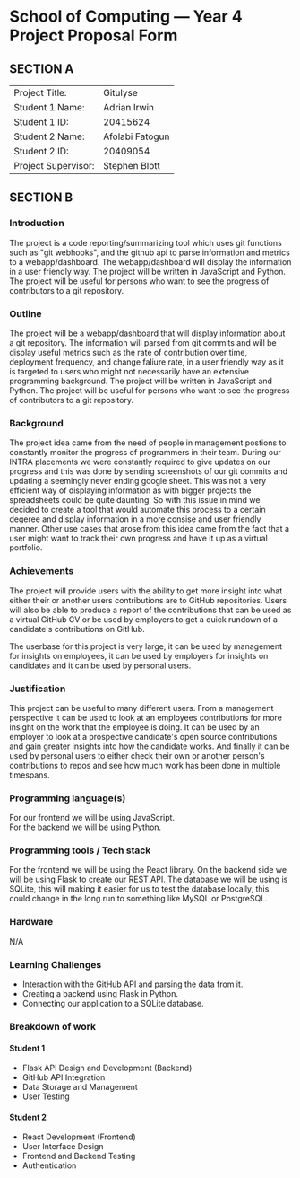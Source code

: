 # School of Computing &mdash; Year 4 Project Proposal Form

<!-- > Edit (then commit and push) this document to complete your proposal form.
> Make use of figures / diagrams where appropriate.
>
> Do not rename this file. -->

## SECTION A

|                     |                   |
|---------------------|-------------------|
|Project Title:       | Gitulyse          |
|Student 1 Name:      | Adrian Irwin      |
|Student 1 ID:        | 20415624          |
|Student 2 Name:      | Afolabi Fatogun   |
|Student 2 ID:        | 20409054          |
|Project Supervisor:  | Stephen Blott     |

<!-- > Ensure that the Supervisor formally agrees to supervise your project; this is only recognised once the
> Supervisor assigns herself/himself via the project Dashboard.
>
> Project proposals without an assigned
> Supervisor will not be accepted for presentation to the Approval Panel. -->

## SECTION B

<!-- > Guidance: This document is expected to be approximately 3 pages in length, but it can exceed this page limit.
> It is also permissible to carry forward content from this proposal to your later documents (e.g. functional
> specification) as appropriate.
>
> Your proposal must include *at least* the following sections. -->


### Introduction

The project is a code reporting/summarizing tool which uses git functions such as "git webhooks", and the github api to parse information and metrics to a webapp/dashboard. The webapp/dashboard will display the information in a user friendly way. The project will be written in JavaScript and Python. The project will be useful for persons who want to see the progress of contributors to a git repository.

### Outline

The project will be a webapp/dashboard that will display information about a git repository. The information will parsed from git commits and will be display useful metrics such as the rate of contribution over time, deployment frequency, and change faliure rate, in a user friendly way as it is targeted to users who might not necessarily have an extensive programming background. The project will be written in JavaScript and Python. The project will be useful for persons who want to see the progress of contributors to a git repository.

### Background

The project idea came from the need of people in management postions to constantly monitor the progress of programmers in their team. During our INTRA placements we were constantly required to give updates on our progress and this was done by sending screenshots of our git commits and updating a seemingly never ending google sheet. This was not a very efficient way of displaying information as with bigger projects the spreadsheets could be quite daunting. So with this issue in mind we decided to create a tool that would automate this process to a certain degeree and display information in a more consise and user friendly manner. Other use cases that arose from this idea came from the fact that a user might want to track their own progress and have it up as a virtual portfolio.

### Achievements

<!-- > What functions will the project provide? Who will the users be? -->
The project will provide users with the ability to get more insight into what either their or another users contributions are to GitHub repositories. Users will also be able to produce a report of the contributions that can be used as a virtual GitHub CV or be used by employers to get a quick rundown of a candidate's contributions on GitHub.

The userbase for this project is very large, it can be used by management for insights on employees, it can be used by employers for insights on candidates and it can be used by personal users.


### Justification

<!-- > Why/when/where/how will it be useful? -->
This project can be useful to many different users. From a management perspective it can be used to look at an employees contributions for more insight on the work that the employee is doing. It can be used by an employer to look at a prospective candidate's open source contributions and gain greater insights into how the candidate works. And finally it can be used by personal users to either check their own or another person's contributions to repos and see how much work has been done in multiple timespans.

### Programming language(s)

<!-- > List the proposed language(s) to be used. -->

For our frontend we will be using JavaScript.  
For the backend we will be using Python.

### Programming tools / Tech stack

<!-- > Describe the compiler, database, web server, etc., and any other software tools you plan to use. -->

For the frontend we will be using the React library. On the backend side we will be using Flask to create our REST API. The database we will be using is SQLite, this will making it easier for us to test the database locally, this could change in the long run to something like MySQL or PostgreSQL.

### Hardware

N/A

### Learning Challenges

<!-- > List the main new things (technologies, languages, tools, etc) that you will have to learn. -->

- Interaction with the GitHub API and parsing the data from it.
- Creating a backend using Flask in Python.
- Connecting our application to a SQLite database.

### Breakdown of work

<!-- > Clearly identify who will undertake which parts of the project.
>
> It must be clear from the explanation of this breakdown of work both that each student is responsible for
> separate, clearly-defined tasks, and that those responsibilities substantially cover all of the work required
> for the project. -->

#### Student 1

<!-- > *Student 1 should complete this section.* -->

- Flask API Design and Development (Backend)
- GitHub API Integration
- Data Storage and Management
- User Testing

#### Student 2

<!-- > *Student 2 should complete this section.* -->

- React Development (Frontend)
- User Interface Design
- Frontend and Backend Testing
- Authentication
